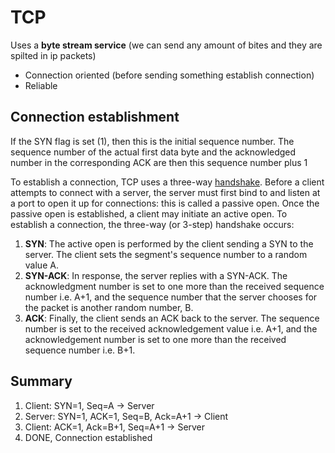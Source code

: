 # TCP

Uses a **byte stream service** (we can send any amount of bites and they are spilted in ip packets)

- Connection oriented (before sending something establish connection)
- Reliable

## **Connection establishment**

If the SYN flag is set (1), then this is the initial sequence number. The sequence number of the actual first data byte and the acknowledged number in the corresponding ACK are then this sequence number plus 1

To establish a connection, TCP uses a three-way [handshake](https://en.wikipedia.org/wiki/Handshaking). Before a client attempts to connect with a server, the server must first bind to and listen at a port to open it up for connections: this is called a passive open. Once the passive open is established, a client may initiate an active open. To establish a connection, the three-way (or 3-step) handshake occurs:

1. **SYN**: The active open is performed by the client sending a SYN to the server. The client sets the segment's sequence number to a random value A.
2. **SYN-ACK**: In response, the server replies with a SYN-ACK. The acknowledgment number is set to one more than the received sequence number i.e. A+1, and the sequence number that the server chooses for the packet is another random number, B.
3. **ACK**: Finally, the client sends an ACK back to the server. The sequence number is set to the received acknowledgement value i.e. A+1, and the acknowledgement number is set to one more than the received sequence number i.e. B+1.

## **Summary**

1. Client: SYN=1, Seq=A -> Server
2. Server: SYN=1, ACK=1, Seq=B, Ack=A+1 -> Client
3. Client: ACK=1, Ack=B+1, Seq=A+1 -> Server
4. DONE, Connection established